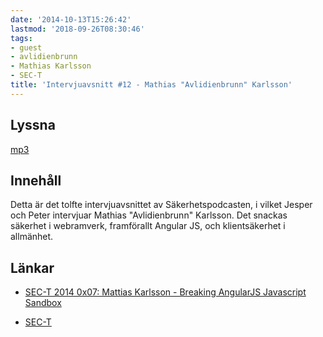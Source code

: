 ```yaml
---
date: '2014-10-13T15:26:42'
lastmod: '2018-09-26T08:30:46'
tags:
- guest
- avlidienbrunn
- Mathias Karlsson
- SEC-T
title: 'Intervjuavsnitt #12 - Mathias "Avlidienbrunn" Karlsson'
---
```

## Lyssna

[mp3](http://traffic.libsyn.com/sakerhetspodcasten/Sec-t_Avlidienbrun_Angularjs_mixdown.mp3)

## Innehåll

Detta är det tolfte intervjuavsnittet av Säkerhetspodcasten, i vilket Jesper och
Peter intervjuar Mathias "Avlidienbrunn" Karlsson. Det snackas säkerhet i webramverk,
framförallt Angular JS, och klientsäkerhet i allmänhet.

## Länkar

* [SEC-T 2014 0x07: Mattias Karlsson - Breaking AngularJS Javascript Sandbox](https://www.youtube.com/watch?v=6ujZQDx1uew)

* [SEC-T](https://www.sec-t.org/)




